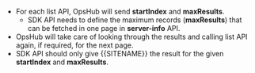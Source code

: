 - For each list API, OpsHub will send **startIndex** and **maxResults**.  
  - SDK API needs to define the maximum records (**maxResults**) that can be fetched in one page in **server-info** API.  
- OpsHub will take care of looking through the results and calling list API again, if required, for the next page.  
- SDK API should only give {{SITENAME}} the result for the given **startIndex** and **maxResults**.
